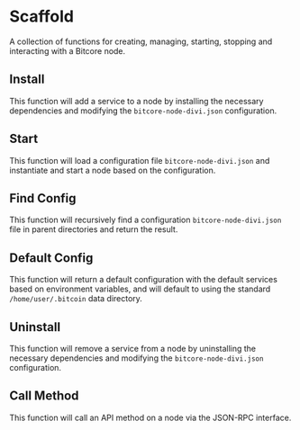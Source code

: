 # Scaffold
A collection of functions for creating, managing, starting, stopping and interacting with a Bitcore node.

## Install
This function will add a service to a node by installing the necessary dependencies and modifying the `bitcore-node-divi.json` configuration.

## Start
This function will load a configuration file `bitcore-node-divi.json` and instantiate and start a node based on the configuration.

## Find Config
This function will recursively find a configuration `bitcore-node-divi.json` file in parent directories and return the result.

## Default Config
This function will return a default configuration with the default services based on environment variables, and will default to using the standard `/home/user/.bitcoin` data directory.

## Uninstall
This function will remove a service from a node by uninstalling the necessary dependencies and modifying the `bitcore-node-divi.json` configuration.

## Call Method
This function will call an API method on a node via the JSON-RPC interface.
